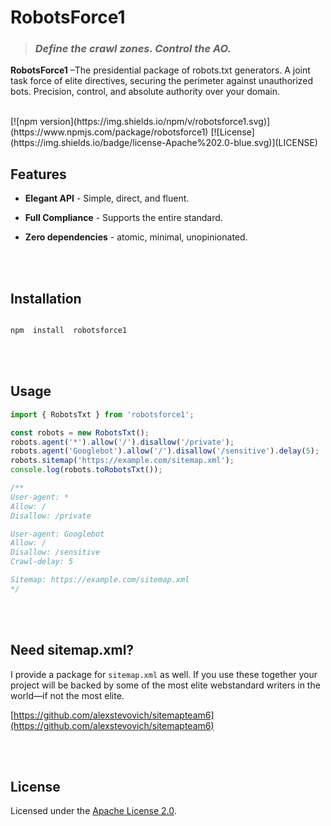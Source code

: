 # RobotsForce1

> ### _Define the crawl zones. Control the AO._

**RobotsForce1** –The presidential package of robots.txt generators. A joint task force of elite directives, securing the perimeter against unauthorized bots. Precision, control, and absolute authority over your domain.

<br>
[![npm version](https://img.shields.io/npm/v/robotsforce1.svg)](https://www.npmjs.com/package/robotsforce1)
[![License](https://img.shields.io/badge/license-Apache%202.0-blue.svg)](LICENSE)

## Features

- **Elegant API** - Simple, direct, and fluent.

- **Full Compliance** - Supports the entire standard.

- **Zero dependencies** - atomic, minimal, unopinionated.

    <br><br>

## Installation

```sh

npm  install  robotsforce1

```

<br><br>

## Usage

```js
import { RobotsTxt } from 'robotsforce1';

const robots = new RobotsTxt();
robots.agent('*').allow('/').disallow('/private');
robots.agent('Googlebot').allow('/').disallow('/sensitive').delay(5);
robots.sitemap('https://example.com/sitemap.xml');
console.log(robots.toRobotsTxt());

/**
User-agent: *
Allow: /
Disallow: /private

User-agent: Googlebot
Allow: /
Disallow: /sensitive
Crawl-delay: 5

Sitemap: https://example.com/sitemap.xml
*/
```

<br><br>

## Need sitemap.xml?

I provide a package for `sitemap.xml` as well.
If you use these together your project will be backed by some of the most elite webstandard writers in the world—if not the most elite.

[https://github.com/alexstevovich/sitemapteam6](https://github.com/alexstevovich/sitemapteam6)

<br><br>

## License

Licensed under the [Apache License 2.0](https://www.apache.org/licenses/LICENSE-2.0).
